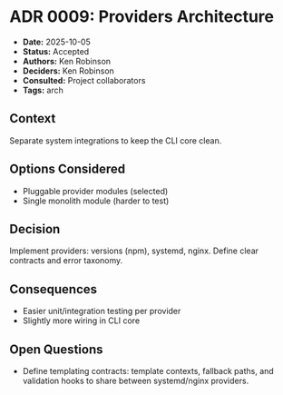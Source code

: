 # ADR 0009: Providers Architecture

- **Date:** 2025-10-05
- **Status:** Accepted
- **Authors:** Ken Robinson
- **Deciders:** Ken Robinson
- **Consulted:** Project collaborators
- **Tags:** arch

## Context
Separate system integrations to keep the CLI core clean.

## Options Considered
- Pluggable provider modules (selected)
- Single monolith module (harder to test)

## Decision
Implement providers: versions (npm), systemd, nginx. Define clear contracts and error taxonomy.

## Consequences
- Easier unit/integration testing per provider
- Slightly more wiring in CLI core

## Open Questions
- Define templating contracts: template contexts, fallback paths, and validation hooks to share between systemd/nginx providers.
